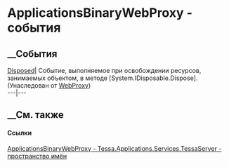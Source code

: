 # ApplicationsBinaryWebProxy - события
##  __События
[Disposed](E_Tessa_Platform_Runtime_WebProxy_Disposed.htm)|  Событие,
выполняемое при освобождении ресурсов, занимаемых объектом, в методе
[System.IDisposable.Dispose].  
(Унаследован от [WebProxy](T_Tessa_Platform_Runtime_WebProxy.htm))  
---|---  
##  __См. также
#### Ссылки
[ApplicationsBinaryWebProxy -
](T_Tessa_Applications_Services_TessaServer_ApplicationsBinaryWebProxy.htm)
[Tessa.Applications.Services.TessaServer - пространство
имён](N_Tessa_Applications_Services_TessaServer.htm)

